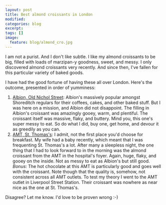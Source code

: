 ```yaml
---
layout: post
title: Best almond croissants in London
modified:
categories: blog
excerpt:
tags: []
image:
  feature: blog/almond_cro.jpg
---
```

I am not a purist. And I don't like subtle. I like my almond croissants to be big, filled with loads of marzipan-y goodness, sweet, and messy. I only discovered almond croissants very recently. And since then, I've fallen for this particular variety of baked goods. 

I have had the good fortune of having these all over London. Here's the outcome, presented in order of yumminess:

1. [Albion, Old Nichol Street](http://www.albioncaff.co.uk/bakery/): Albion's massively popular amongst Shoreditch regulars for their coffees, cakes, and other baked stuff. But I was here on a mission, and Albion did not disappoint. The filling in Albion's croissant was amazingly gooey, warm, and plentiful. The croissant itself was massive, flaky, and buttery. Mind you, this one's super messy to eat. So do what I did, buy one, get home, and devour it as greedily as you can.
1. [AMT, St. Thomas's](http://www.guysandstthomas.nhs.uk/patients-and-visitors/at-hospitals/st-thomas-facilities.aspx#na): I admit, not the first place you'd choose for breakfast. My wife had a baby recently, which meant that I was frequenting St. Thomas's a lot. After many a sleepless night, the one thing that I had to look forward to in the morning was the almond croissant from the AMT in the hospital's foyer. Again, huge, flaky, and gooey on the inside. Not as messy to eat as Albion's but still good. _Bonus_: The hot chocolate at this AMT is particularly good and goes well with the croissant. Note though that the quality is, somehow, not consistent across all AMT outlets. To test my theory I went to the AMT outlet in Liverpool Street Station. Their croissant was nowhere as near nice as the one at St. Thomas's.

Disagree? Let me know. I'd love to be proven wrong :-)

